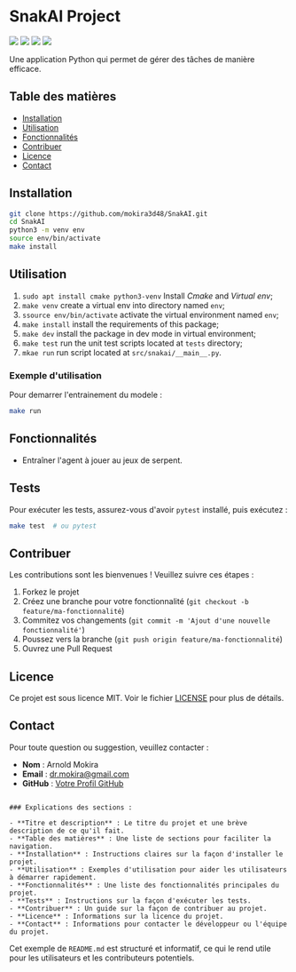 # SnakAI Project
![](https://img.shields.io/badge/Python-3.10.12-blue)
![](https://img.shields.io/badge/LICENSE-MIT-%2300557f)
![](https://img.shields.io/badge/lastest-2024--07--13-green)
![](https://img.shields.io/badge/contact-dr.mokira%40gmail.com-blueviolet)

<!-- ![](https://img.shields.io/badge/Django-5.0-%2344B78B) -->
<!-- ![](https://img.shields.io/badge/REST%20Framework-3.14.0-%23A30000) -->
<!-- ![](https://img.shields.io/badge/Swagger-OpenAPI%202.0-%23aaaa00) -->

Une application Python qui permet de gérer des tâches de manière efficace.

## Table des matières
- [Installation](#installation)
- [Utilisation](#utilisation)
- [Fonctionnalités](#fonctionnalités)
- [Contribuer](#contribuer)
- [Licence](#licence)
- [Contact](#contact)


## Installation


```bash
git clone https://github.com/mokira3d48/SnakAI.git
cd SnakAI
python3 -m venv env
source env/bin/activate
make install
```

## Utilisation
1. `sudo apt install cmake python3-venv` Install *Cmake* and *Virtual env*;
2. `make venv` create a virtual env into directory named `env`;
3. `ssource env/bin/activate` activate the virtual environment named `env`;
4. `make install` install the requirements of this package;
5. `make dev` install the package in dev mode in virtual environment;
6. `make test` run the unit test scripts located at `tests` directory;
7. `mkae run` run script located at `src/snakai/__main__.py`.

### Exemple d'utilisation

Pour demarrer l'entrainement du modele :

```sh
make run
```

## Fonctionnalités

- Entraîner l'agent à jouer au jeux de serpent.


## Tests

Pour exécuter les tests, assurez-vous d'avoir `pytest` installé, puis exécutez :

```bash
make test  # ou pytest
```

## Contribuer

Les contributions sont les bienvenues ! Veuillez suivre ces étapes :

1. Forkez le projet
2. Créez une branche pour votre fonctionnalité (`git checkout -b feature/ma-fonctionnalité`)
3. Commitez vos changements (`git commit -m 'Ajout d'une nouvelle fonctionnalité'`)
4. Poussez vers la branche (`git push origin feature/ma-fonctionnalité`)
5. Ouvrez une Pull Request

## Licence

Ce projet est sous licence MIT. Voir le fichier [LICENSE](LICENSE) pour plus de détails.

## Contact

Pour toute question ou suggestion, veuillez contacter :

- **Nom** : Arnold Mokira
- **Email** : dr.mokira@gmail.com
- **GitHub** : [Votre Profil GitHub](https://github.com/mokira3d48)

```

### Explications des sections :

- **Titre et description** : Le titre du projet et une brève description de ce qu'il fait.
- **Table des matières** : Une liste de sections pour faciliter la navigation.
- **Installation** : Instructions claires sur la façon d'installer le projet.
- **Utilisation** : Exemples d'utilisation pour aider les utilisateurs à démarrer rapidement.
- **Fonctionnalités** : Une liste des fonctionnalités principales du projet.
- **Tests** : Instructions sur la façon d'exécuter les tests.
- **Contribuer** : Un guide sur la façon de contribuer au projet.
- **Licence** : Informations sur la licence du projet.
- **Contact** : Informations pour contacter le développeur ou l'équipe du projet.
```

Cet exemple de `README.md` est structuré et informatif, ce qui le rend utile
pour les utilisateurs et les contributeurs potentiels.
